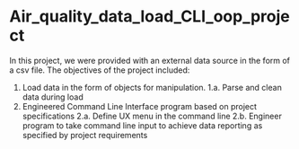 # Air_quality_data_load_CLI_oop_project
In this project, we were provided with an external data source in the form of a csv file.
The objectives of the project included: 
1. Load data in the form of objects for manipulation.
   1.a. Parse and clean data during load
2. Engineered Command Line Interface program based on project specifications
   2.a. Define UX menu in the command line
   2.b. Engineer program to take command line input to achieve data reporting as specified by project requirements
 

